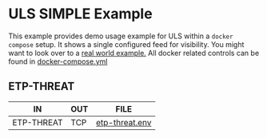 # ULS SIMPLE Example

This example provides demo usage example for ULS within a `docker compose` setup.
It shows a single configured feed for visibility. 
You might want to look over to a [real world example.](../complex/README.md)
All docker related controls can be found in [docker-compose.yml](docker-compose.yml)

## ETP-THREAT
|IN|OUT|FILE|
|---|---|---|
|ETP-THREAT|TCP|[etp-threat.env](etp-threat.env)|





